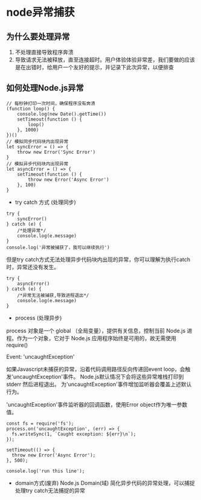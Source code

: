 # node异常捕获


## 为什么要处理异常


1. 不处理直接导致程序奔溃
2. 导致请求无法被释放，直至连接超时。用户体验体验非常差，我们要做的应该是在出错时，给用户一个友好的提示，并记录下此次异常，以便排查

## 如何处理Node.js异常

```
// 每秒钟打印一次时间，确保程序没有奔溃
(function loop() {
    console.log(new Date().getTime())
    setTimeout(function () {
        loop() 
    }, 1000)
})()
// 模拟同步代码块内出现异常
let syncError = () => {
    throw new Error('Sync Error')
}
// 模拟异步代码块内出现异常
let asyncError = () => {
    setTimeout(function () {
        throw new Error('Async Error')
    }, 100)
}
```

- try catch 方式 (处理同步)
```
try {
    syncError()
} catch (e) {
    /*处理异常*/
    console.log(e.message)
}
console.log('异常被捕获了，我可以继续执行')
```
但是try catch方式无法处理异步代码块内出现的异常，你可以理解为执行catch时，异常还没有发生。
```
try {
    asyncError()
} catch (e) {
    /*异常无法被捕获,导致进程退出*/
    console.log(e.message)
}
```

-  process (处理异步)

process 对象是一个 global （全局变量），提供有关信息，控制当前 Node.js 进程。作为一个对象，它对于 Node.js 应用程序始终是可用的，故无需使用 require()

Event: 'uncaughtException'

如果Javascript未捕获的异常，沿着代码调用路径反向传递回event loop，会触发'uncaughtException'事件。 Node.js默认情况下会将这些异常堆栈打印到stderr 然后进程退出。 为'uncaughtException'事件增加监听器会覆盖上述默认行为。

'uncaughtException'事件监听器的回调函数，使用Error object作为唯一参数值。

```
const fs = require('fs');
process.on('uncaughtException', (err) => {
  fs.writeSync(1, `Caught exception: ${err}\n`);
});

setTimeout(() => {
  throw new Error('Async Error');
}, 500);

console.log('run this line');
```

- domain方式(废弃)
Node.js Domain(域) 简化异步代码的异常处理，可以捕捉处理try catch无法捕捉的异常
